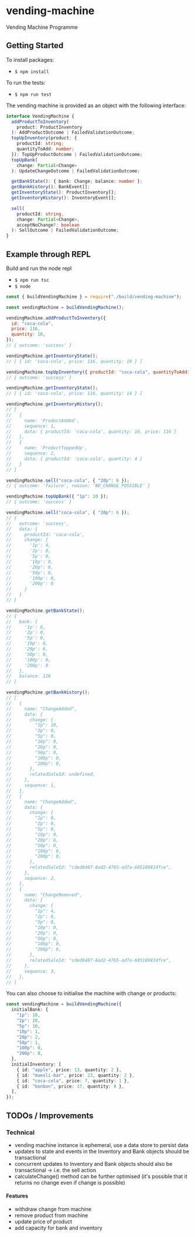 # vending-machine

Vending Machine Programme

## Getting Started

To install packages:

- `$ npm install`

To run the tests:

- `$ npm run test`

The vending machine is provided as an object with the following interface:

```typescript
interface VendingMachine {
  addProductToInventory(
    product: ProductInventory
  ): AddProductOutcome | FailedValidationOutcome;
  topUpInventory(product: {
    productId: string;
    quantityToAdd: number;
  }): TopUpProductOutcome | FailedValidationOutcome;
  topUpBank(
    change: Partial<Change>
  ): UpdateChangeOutcome | FailedValidationOutcome;

  getBankState(): { bank: Change; balance: number };
  getBankHistory(): BankEvent[];
  getInventoryState(): ProductInventory[];
  getInventoryHistory(): InventoryEvent[];

  sell(
    productId: string,
    change: Partial<Change>,
    acceptNoChange?: boolean
  ): SellOutcome | FailedValidationOutcome;
}
```

## Example through REPL

Build and run the node repl

- `$ npm run tsc`
- `$ node`

```javascript
const { buildVendingMachine } = require("./build/vending-machine");

const vendingMachine = buildVendingMachine();

vendingMachine.addProductToInventory({
  id: "coca-cola",
  price: 116,
  quantity: 10,
});
// { outcome: 'success' }

vendingMachine.getInventoryState();
// [ { id: 'coca-cola', price: 116, quantity: 10 } ]

vendingMachine.topUpInventory({ productId: "coca-cola", quantityToAdd: 4 });
// { outcome: 'success' }

vendingMachine.getInventoryState();
// [ { id: 'coca-cola', price: 116, quantity: 14 } ]

vendingMachine.getInventoryHistory();
// [
//   {
//     name: 'ProductAdded',
//     sequence: 1,
//     data: { productId: 'coca-cola', quantity: 10, price: 116 }
//   },
//   {
//     name: 'ProductToppedUp',
//     sequence: 2,
//     data: { productId: 'coca-cola', quantity: 4 }
//   }
// ]

vendingMachine.sell("coca-cola", { "20p": 6 });
// { outcome: 'failure', reason: 'NO_CHANGE_POSSIBLE' }

vendingMachine.topUpBank({ "1p": 10 });
// { outcome: 'success' }

vendingMachine.sell("coca-cola", { "20p": 6 });
// {
//   outcome: 'success',
//   data: {
//     productId: 'coca-cola',
//     change: {
//       '1p': 4,
//       '2p': 0,
//       '5p': 0,
//       '10p': 0,
//       '20p': 0,
//       '50p': 0,
//       '100p': 0,
//       '200p': 0
//     }
//   }
// }

vendingMachine.getBankState();
// {
//   bank: {
//     '1p': 6,
//     '2p': 0,
//     '5p': 0,
//     '10p': 0,
//     '20p': 6,
//     '50p': 0,
//     '100p': 0,
//     '200p': 0
//   },
//   balance: 126
// }

vendingMachine.getBankHistory();
// [
//   {
//     name: "ChangeAdded",
//     data: {
//       change: {
//         "1p": 10,
//         "2p": 0,
//         "5p": 0,
//         "10p": 0,
//         "20p": 0,
//         "50p": 0,
//         "100p": 0,
//         "200p": 0,
//       },
//       relatedSaleId: undefined,
//     },
//     sequence: 1,
//   },
//   {
//     name: "ChangeAdded",
//     data: {
//       change: {
//         "1p": 0,
//         "2p": 0,
//         "5p": 0,
//         "10p": 0,
//         "20p": 6,
//         "50p": 0,
//         "100p": 0,
//         "200p": 0,
//       },
//       relatedSaleId: "cded8487-8ad2-4765-ad7a-605189814fce",
//     },
//     sequence: 2,
//   },
//   {
//     name: "ChangeRemoved",
//     data: {
//       change: {
//         "1p": 4,
//         "2p": 0,
//         "5p": 0,
//         "10p": 0,
//         "20p": 0,
//         "50p": 0,
//         "100p": 0,
//         "200p": 0,
//       },
//       relatedSaleId: "cded8487-8ad2-4765-ad7a-605189814fce",
//     },
//     sequence: 3,
//   },
// ]
```

You can also choose to initialise the machine with change or products:

```typescript
const vendingMachine = buildVendingMachine({
  initialBank: {
    "1p": 10,
    "2p": 20,
    "5p": 10,
    "10p": 1,
    "20p": 2,
    "50p": 1,
    "100p": 0,
    "200p": 0,
  },
  initialInventory: [
    { id: "apple", price: 13, quantity: 2 },
    { id: "muesli-bar", price: 23, quantity: 2 },
    { id: "coca-cola", price: 7, quantity: 1 },
    { id: "bonbon", price: 17, quantity: 0 },
  ],
});
```

## TODOs / Improvements

### Technical

- vending machine instance is ephemeral, use a data store to persist data
- updates to state and events in the Inventory and Bank objects should be transactional
- concurrent updates to Inventory and Bank objects should also be transactional -> i.e. the sell action
- calculateChange() method can be further optimised (it's possible that it returns no change even if change is possible)

#### Features

- withdraw change from machine
- remove product from machine
- update price of product
- add capacity for bank and inventory

